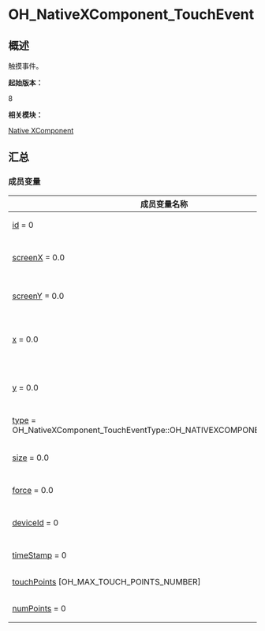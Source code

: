 # OH_NativeXComponent_TouchEvent


## 概述

触摸事件。

**起始版本：**

8

**相关模块：**

[Native XComponent](_o_h___native_x_component.md)


## 汇总


### 成员变量

  | 成员变量名称 | 描述 | 
| -------- | -------- |
| [id](_o_h___native_x_component.md#id-22) = 0 | 手指的唯一标识符。 | 
| [screenX](_o_h___native_x_component.md#screenx-23) = 0.0 | 触摸点相对于应用窗口左上角的x坐标。 | 
| [screenY](_o_h___native_x_component.md#screeny-23) = 0.0 | 触摸点相对于应用窗口左上角的y坐标。 | 
| [x](_o_h___native_x_component.md#x-23) = 0.0 | 触摸点相对于XComponent组件左边缘的x坐标。 | 
| [y](_o_h___native_x_component.md#y-23) = 0.0 | 触摸点相对于XComponent组件上边缘的y坐标。 | 
| [type](_o_h___native_x_component.md#type-22) = OH_NativeXComponent_TouchEventType::OH_NATIVEXCOMPONENT_UNKNOWN | 触摸事件的触摸类型。 | 
| [size](_o_h___native_x_component.md#size-22) = 0.0 | 指垫和屏幕之间的接触面积。 | 
| [force](_o_h___native_x_component.md#force-22) = 0.0 | 当前触摸事件的压力。 | 
| [deviceId](_o_h___native_x_component.md#deviceid) = 0 | 产生当前触摸事件的设备的ID。 | 
| [timeStamp](_o_h___native_x_component.md#timestamp-22) = 0 | 当前触摸事件的时间戳。 | 
| [touchPoints](_o_h___native_x_component.md#touchpoints) [OH_MAX_TOUCH_POINTS_NUMBER] | 当前触摸点的数组。 | 
| [numPoints](_o_h___native_x_component.md#numpoints) = 0 | 当前接触点的数量。 | 
